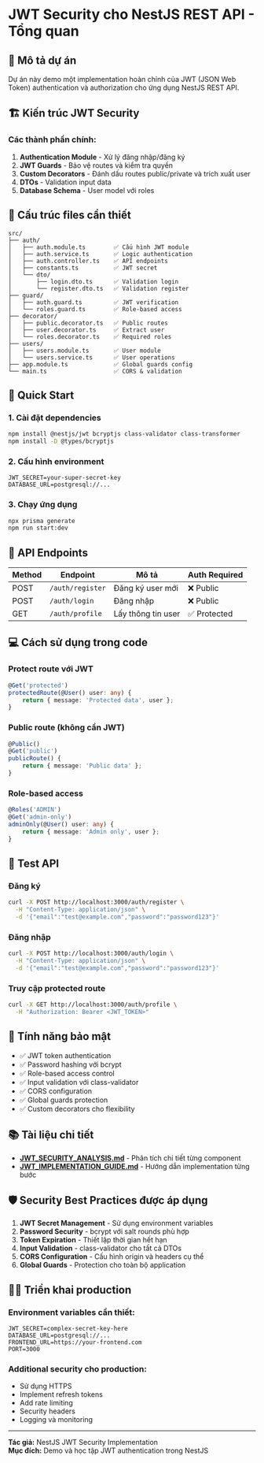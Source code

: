 # JWT Security cho NestJS REST API - Tổng quan

## 📝 Mô tả dự án
Dự án này demo một implementation hoàn chỉnh của JWT (JSON Web Token) authentication và authorization cho ứng dụng NestJS REST API.

## 🏗️ Kiến trúc JWT Security

### Các thành phần chính:
1. **Authentication Module** - Xử lý đăng nhập/đăng ký
2. **JWT Guards** - Bảo vệ routes và kiểm tra quyền
3. **Custom Decorators** - Đánh dấu routes public/private và trích xuất user
4. **DTOs** - Validation input data
5. **Database Schema** - User model với roles

## 📁 Cấu trúc files cần thiết

```
src/
├── auth/
│   ├── auth.module.ts        ✅ Cấu hình JWT module
│   ├── auth.service.ts       ✅ Logic authentication
│   ├── auth.controller.ts    ✅ API endpoints
│   ├── constants.ts          ✅ JWT secret
│   └── dto/
│       ├── login.dto.ts      ✅ Validation login
│       └── register.dto.ts   ✅ Validation register
├── guard/
│   ├── auth.guard.ts         ✅ JWT verification
│   └── roles.guard.ts        ✅ Role-based access
├── decorator/
│   ├── public.decorator.ts   ✅ Public routes
│   ├── user.decorator.ts     ✅ Extract user
│   └── roles.decorator.ts    ✅ Required roles
├── users/
│   ├── users.module.ts       ✅ User module
│   └── users.service.ts      ✅ User operations
├── app.module.ts             ✅ Global guards config
└── main.ts                   ✅ CORS & validation
```

## 🚀 Quick Start

### 1. Cài đặt dependencies
```bash
npm install @nestjs/jwt bcryptjs class-validator class-transformer
npm install -D @types/bcryptjs
```

### 2. Cấu hình environment
```env
JWT_SECRET=your-super-secret-key
DATABASE_URL=postgresql://...
```

### 3. Chạy ứng dụng
```bash
npx prisma generate
npm run start:dev
```

## 🔗 API Endpoints

| Method | Endpoint | Mô tả | Auth Required |
|--------|----------|--------|---------------|
| POST | `/auth/register` | Đăng ký user mới | ❌ Public |
| POST | `/auth/login` | Đăng nhập | ❌ Public |
| GET | `/auth/profile` | Lấy thông tin user | ✅ Protected |

## 💻 Cách sử dụng trong code

### Protect route với JWT
```typescript
@Get('protected')
protectedRoute(@User() user: any) {
    return { message: 'Protected data', user };
}
```

### Public route (không cần JWT)
```typescript
@Public()
@Get('public')
publicRoute() {
    return { message: 'Public data' };
}
```

### Role-based access
```typescript
@Roles('ADMIN')
@Get('admin-only')
adminOnly(@User() user: any) {
    return { message: 'Admin only', user };
}
```

## 🧪 Test API

### Đăng ký
```bash
curl -X POST http://localhost:3000/auth/register \
  -H "Content-Type: application/json" \
  -d '{"email":"test@example.com","password":"password123"}'
```

### Đăng nhập
```bash
curl -X POST http://localhost:3000/auth/login \
  -H "Content-Type: application/json" \
  -d '{"email":"test@example.com","password":"password123"}'
```

### Truy cập protected route
```bash
curl -X GET http://localhost:3000/auth/profile \
  -H "Authorization: Bearer <JWT_TOKEN>"
```

## 🔐 Tính năng bảo mật

- ✅ JWT token authentication
- ✅ Password hashing với bcrypt
- ✅ Role-based access control
- ✅ Input validation với class-validator
- ✅ CORS configuration
- ✅ Global guards protection
- ✅ Custom decorators cho flexibility

## 📚 Tài liệu chi tiết

- **[JWT_SECURITY_ANALYSIS.md](./JWT_SECURITY_ANALYSIS.md)** - Phân tích chi tiết từng component
- **[JWT_IMPLEMENTATION_GUIDE.md](./JWT_IMPLEMENTATION_GUIDE.md)** - Hướng dẫn implementation từng bước

## 🛡️ Security Best Practices được áp dụng

1. **JWT Secret Management** - Sử dụng environment variables
2. **Password Security** - bcrypt với salt rounds phù hợp
3. **Token Expiration** - Thiết lập thời gian hết hạn
4. **Input Validation** - class-validator cho tất cả DTOs
5. **CORS Configuration** - Cấu hình origin và headers cụ thể
6. **Global Guards** - Protection cho toàn bộ application

## 🏃‍♂️ Triển khai production

### Environment variables cần thiết:
```env
JWT_SECRET=complex-secret-key-here
DATABASE_URL=postgresql://...
FRONTEND_URL=https://your-frontend.com
PORT=3000
```

### Additional security cho production:
- Sử dụng HTTPS
- Implement refresh tokens
- Add rate limiting
- Security headers
- Logging và monitoring

---

**Tác giả:** NestJS JWT Security Implementation  
**Mục đích:** Demo và học tập JWT authentication trong NestJS